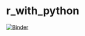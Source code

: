 # r_with_python
[![Binder](https://mybinder.org/badge_logo.svg)](https://mybinder.org/v2/gh/17sefanov/regex4/HEAD)
